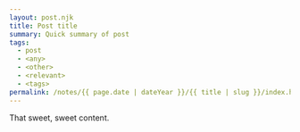 ```yaml
---
layout: post.njk
title: Post title
summary: Quick summary of post
tags:
  - post
  - <any>
  - <other>
  - <relevant>
  - <tags>
permalink: /notes/{{ page.date | dateYear }}/{{ title | slug }}/index.html
---
```


That sweet, sweet content.
